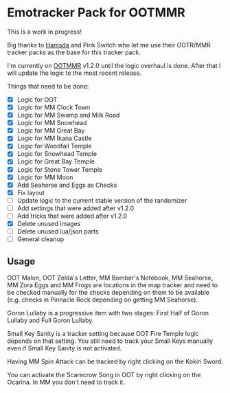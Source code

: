 # Emotracker Pack for OOTMMR

This is a work in progress!

Big thanks to [Hamsda](https://github.com/Hamsda/EmoTrackerPacks) and Pink Switch who let me use their OOTR/MMR tracker packs as the base for this tracker pack.

I'm currently on [OOTMMR](https://github.com/OoTMM/core) v1.2.0 until the logic overhaul is done. After that I will update the logic to the most recent release.

Things that need to be done:

- [x] Logic for OOT
- [x] Logic for MM Clock Town
- [x] Logic for MM Swamp and Milk Road
- [x] Logic for MM Snowhead
- [x] Logic for MM Great Bay
- [x] Logic for MM Ikana Castle
- [x] Logic for Woodfall Temple
- [x] Logic for Snowhead Temple
- [x] Logic for Great Bay Temple
- [x] Logic for Stone Tower Temple
- [x] Logic for MM Moon
- [x] Add Seahorse and Eggs as Checks
- [x] Fix layout
- [ ] Update logic to the current stable version of the randomizer
- [ ] Add settings that were added after v1.2.0
- [ ] Add tricks that were added after v1.2.0
- [x] Delete unused images
- [ ] Delete unused lua/json parts
- [ ] General cleanup

## Usage

OOT Malon, OOT Zelda's Letter, MM Bomber's Notebook, MM Seahorse, MM Zora Eggs and MM Frogs are locations in the map tracker and need to be checked manually for the checks depending on them to be available (e.g. checks in Pinnacle Rock depending on getting MM Seahorse).

Goron Lullaby is a progressive item with two stages: First Half of Goron Lullaby and Full Goron Lullaby.

Small Key Sanity is a tracker setting because OOT Fire Temple logic depends on that setting. You still need to track your Small Keys manually even if Small Key Sanity is not activated.

Having MM Spin Attack can be tracked by right clicking on the Kokiri Sword.

You can activate the Scarecrow Song in OOT by right clicking on the Ocarina. In MM you don't need to track it.